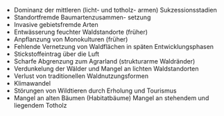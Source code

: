- Dominanz der mittleren (licht- und totholz- 
   armen) Sukzessionsstadien
- Standortfremde Baumartenzusammen- 
   setzung
- Invasive gebietsfremde Arten
- Entwässerung feuchter Waldstandorte 
   (früher)
- Anpflanzung von Monokulturen (früher)
- Fehlende Vernetzung von Waldflächen in 
   späten Entwicklungsphasen
- Stickstoffeintrag über die Luft
- Scharfe Abgrenzung zum Agrarland 
   (strukturarme Waldränder)
- Verdunkelung der Wälder und Mangel an lichten Waldstandorten
- Verlust von traditionellen Waldnutzungsformen
- Klimawandel
- Störungen von Wildtieren durch Erholung und 
   Tourismus
- Mangel an alten Bäumen (Habitatbäume) 
   Mangel an stehendem und liegendem Totholz
